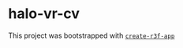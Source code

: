 # halo-vr-cv

This project was bootstrapped with [`create-r3f-app`](https://github.com/utsuboco/create-r3f-app)